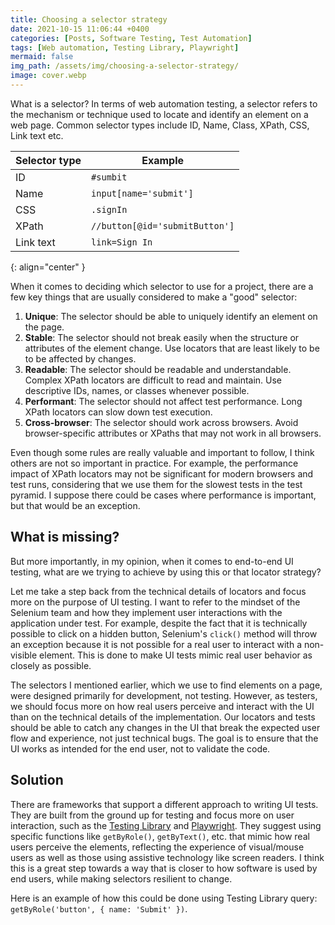 ```yaml
---
title: Choosing a selector strategy
date: 2021-10-15 11:06:44 +0400
categories: [Posts, Software Testing, Test Automation]
tags: [Web automation, Testing Library, Playwright]
mermaid: false
img_path: /assets/img/choosing-a-selector-strategy/
image: cover.webp
---
```


What is a selector? In terms of web automation testing, a selector refers to the mechanism or technique used to locate and identify an element on a web page. Common selector types include ID, Name, Class, XPath, CSS, Link text etc.

| Selector type | Example                        |
|---------------|--------------------------------|
| ID            | `#sumbit`                      |
| Name          | `input[name='submit']`         |
| CSS           | `.signIn`                      |
| XPath         | `//button[@id='submitButton']` |
| Link text     | `link=Sign In`                 |
{: align="center" }

When it comes to deciding which selector to use for a project, there are a few key things that are usually considered to make a "good" selector:
1. **Unique**: The selector should be able to uniquely identify an element on the page.
2. **Stable**: The selector should not break easily when the structure or attributes of the element change. Use locators that are least likely to be
to be affected by changes.
3. **Readable**: The selector should be readable and understandable. Complex XPath locators are difficult to read and maintain. Use descriptive IDs,
names, or classes whenever possible.
4. **Performant**: The selector should not affect test performance. Long XPath locators can slow down test execution.
5. **Cross-browser**: The selector should work across browsers. Avoid browser-specific attributes or XPaths that may not work in all browsers.

Even though some rules are really valuable and important to follow, I think others are not so important in practice. For example, the performance impact of XPath locators may not be significant for modern browsers and test runs, considering that we use them for the slowest tests in the test pyramid. I suppose there could be cases where performance is important, but that would be an exception.

## What is missing?
But more importantly, in my opinion, when it comes to end-to-end UI testing, what are we trying to achieve by using this or that locator strategy?

Let me take a step back from the technical details of locators and focus more on the purpose of UI testing. I want to refer to the mindset of the Selenium team and how they implement user interactions with the application under test. For example, despite the fact that it is technically possible to click on a hidden button, Selenium's `click()` method will throw an exception because it is not possible for a real user to interact with a non-visible element. This is done to make UI tests mimic real user behavior as closely as possible.

The selectors I mentioned earlier, which we use to find elements on a page, were designed primarily for development, not testing. However, as testers, we should focus more on how real users perceive and interact with the UI than on the technical details of the implementation. Our locators and tests should be able to catch any changes in the UI that break the expected user flow and experience, not just technical bugs. The goal is to ensure that the UI works as intended for the end user, not to validate the code.

## Solution
There are frameworks that support a different approach to writing UI tests. They are built from the ground up for testing and focus more on user interaction, such as the [Testing Library](https://testing-library.com/docs/queries/about/#priority) and [Playwright](https://playwright.dev/docs/locators). They suggest using specific functions like `getByRole()`, `getByText()`, etc. that mimic how real users perceive the elements, reflecting the experience of visual/mouse users as well as those using assistive technology like screen readers. I think this is a great step towards a way that is closer to how software is used by end users, while making selectors resilient to change.

Here is an example of how this could be done using Testing Library query: `getByRole('button', { name: 'Submit' })`.